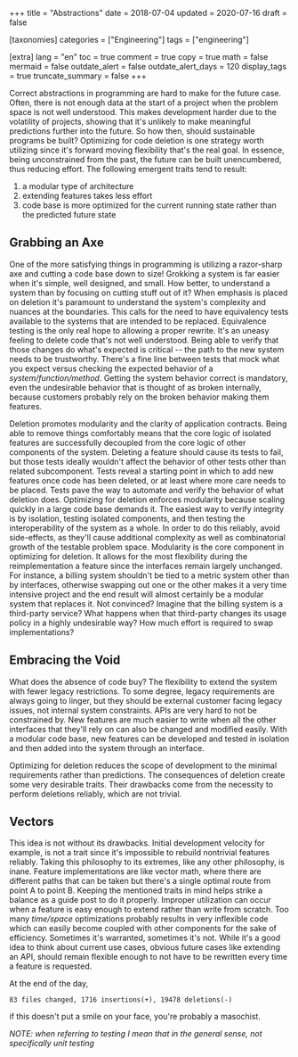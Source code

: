 +++
title = "Abstractions"
date = 2018-07-04
updated = 2020-07-16
draft = false

[taxonomies]
categories = ["Engineering"]
tags = ["engineering"]

[extra]
lang = "en"
toc = true
comment = true
copy = true
math = false
mermaid = false
outdate_alert = false
outdate_alert_days = 120
display_tags = true
truncate_summary = false
+++

Correct abstractions in programming are hard to make for the future case.
Often, there is not enough data at the start of a project when the problem space is not well understood.
This makes development harder due to the volatility of projects, showing that it's unlikely to make meaningful predictions further into the future.
So how then, should sustainable programs be built?
Optimizing for code deletion is one strategy worth utilizing since it's forward moving flexibility that's the real goal.
In essence, being unconstrained from the past, the future can be built unencumbered, thus reducing effort.
The following emergent traits tend to result:

1. a modular type of architecture
1. extending features takes less effort
1. code base is more optimized for the current running state rather than the predicted future state

## Grabbing an Axe

One of the more satisfying things in programming is utilizing a razor-sharp axe and cutting a code base down to size!
Grokking a system is far easier when it's simple, well designed, and small.
How better, to understand a system than by focusing on cutting stuff out of it?
When emphasis is placed on deletion it's paramount to understand the system's complexity and nuances at the boundaries.
This calls for the need to have equivalency tests available to the systems that are intended to be replaced.
Equivalence testing is the only real hope to allowing a proper rewrite.
It's an uneasy feeling to delete code that's not well understood.
Being able to verify that those changes do what's expected is critical -- the path to the new system needs to be trustworthy.
There's a fine line between tests that mock what you expect versus checking the expected behavior of a _system/function/method_.
Getting the system behavior correct is mandatory, even the undesirable behavior that is thought of as broken internally, because customers probably rely on the broken behavior making them features.

Deletion promotes modularity and the clarity of application contracts.
Being able to remove things comfortably means that the core logic of isolated features are successfully decoupled from the core logic of other components of the system.
Deleting a feature should cause its tests to fail, but those tests ideally wouldn't affect the behavior of other tests other than related subcomponent.
Tests reveal a starting point in which to add new features once code has been deleted, or at least where more care needs to be placed.
Tests pave the way to automate and verify the behavior of what deletion does.
Optimizing for deletion enforces modularity because scaling quickly in a large code base demands it.
The easiest way to verify integrity is by isolation, testing isolated components, and then testing the interoperability of the system as a whole.
In order to do this reliably, avoid side-effects, as they'll cause additional complexity as well as combinatorial growth of the testable problem space.
Modularity is the core component in optimizing for deletion.
It allows for the most flexibility during the reimplementation a feature since the interfaces remain largely unchanged.
For instance, a billing system shouldn't be tied to a metric system other than by interfaces, otherwise swapping out one or the other makes it a very time intensive project and the end result will almost certainly be a modular system that replaces it.
Not convinced?
Imagine that the billing system is a third-party service?
What happens when that third-party changes its usage policy in a highly undesirable way?
How much effort is required to swap implementations?

## Embracing the Void

What does the absence of code buy?
The flexibility to extend the system with fewer legacy restrictions.
To some degree, legacy requirements are always going to linger, but they should be external customer facing legacy issues, not internal system constraints.
APIs are very hard to not be constrained by.
New features are much easier to write when all the other interfaces that they'll rely on can also be changed and modified easily.
With a modular code base, new features can be developed and tested in isolation and then added into the system through an interface.

Optimizing for deletion reduces the scope of development to the minimal requirements rather than predictions.
The consequences of deletion create some very desirable traits.
Their drawbacks come from the necessity to perform deletions reliably, which are not trivial.

## Vectors

This idea is not without its drawbacks.
Initial development velocity for example, is not a trait since it's impossible to rebuild nontrivial features reliably.
Taking this philosophy to its extremes, like any other philosophy, is inane.
Feature implementations are like vector math, where there are different paths that can be taken but there's a single optimal route from point A to point B.
Keeping the mentioned traits in mind helps strike a balance as a guide post to do it properly.
Improper utilization can occur when a feature is easy enough to extend rather than write from scratch.
Too many _time/space_ optimizations probably results in very inflexible code which can easily become coupled with other components for the sake of efficiency.
Sometimes it's warranted, sometimes it's not.
While it's a good idea to think about current use cases, obvious future cases like extending an API, should remain flexible enough to not have to be rewritten every time a feature is requested.

At the end of the day,
```
83 files changed, 1716 insertions(+), 19478 deletions(-)
```
if this doesn't put a smile on your face, you're probably a masochist.

_NOTE: when referring to testing I mean that in the general sense, not specifically unit testing_
